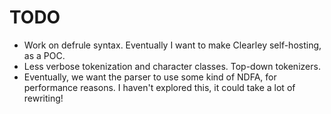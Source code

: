 # TODO

* Work on defrule syntax. Eventually I want to make Clearley self-hosting, as a POC.
* Less verbose tokenization and character classes. Top-down tokenizers.
* Eventually, we want the parser to use some kind of NDFA, for performance reasons. I haven't explored this, it could take a lot of rewriting!
